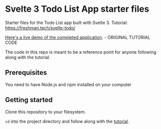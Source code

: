 # Svelte 3 Todo List App starter files

Starter files for the Todo List app built with Svelte 3. Tutorial: https://freshman.tech/svelte-todo/

[Here's a live demo of the completed application](http://svelte3-todo.surge.sh/). - ORIGINAL TUTORIAL CODE

The code in this repo is meant to be a reference point for anyone following along with the tutorial.

## Prerequisites

You need to have Node.js and npm installed on your computer

## Getting started

Clone this repository to your filesystem.

`cd` into the project directory and follow along with the [tutorial](https://freshman.tech/svelte-todo/).
